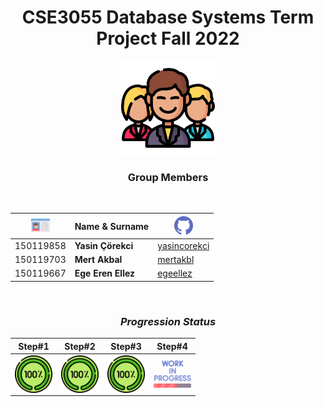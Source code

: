 

<div align="center" >

# CSE3055 Database Systems Term Project Fall 2022 

<img src="/icons/man.png" width="150">

<br>

### **Group Members**
<br>

|<img src="/icons/card.png" width="30">   | Name & Surname  |<img src="/icons/github.png" width="30">|
|---|---|---|
|150119858   |**Yasin Çörekci**  |<a href="https://github.com/yasincorekci/">yasincorekci</a>|
|150119703   |**Mert Akbal**     |<a href="https://github.com/mertakbl/">mertakbl</a>|
|150119667  |**Ege Eren Ellez**  |<a href="https://github.com/egeellez/">egeellez</a>|

</div>
<div align="center" >
<br>

### ***Progression Status***


|Step#1 |Step#2|Step#3|Step#4|
|---|---|---|---|
|<img align="center" src=/icons/completed.png height="60"/>|<img align="center" src=/icons/completed.png height="60"/>|<img align="center" src=/icons/completed.png height="60"/>|<img align="center" src=/icons/work-in-progress.png height="60"/>|

</div>
<div align="center">
<br>



</div>
